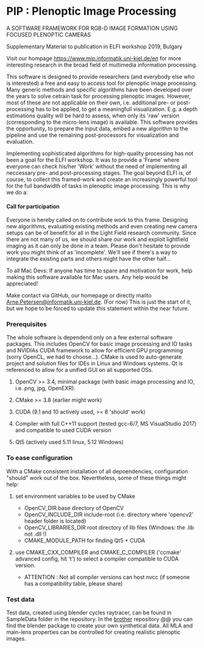 # PIP : Plenoptic Image Processing
A SOFTWARE FRAMEWORK FOR RGB-D IMAGE FORMATION USING FOCUSED PLENOPTIC CAMERAS

Supplementary Material to publication in ELFI workshop 2019, Bulgary

Visit our hompage https://www.mip.informatik.uni-kiel.de/en for more interesting research in the broad field of multimedia information processing.

This software is designed to provide researchers (and everybody else who is interested) a free and easy to access tool for plenoptic image processing. Many generic methods and specific algorithms have been developed over the years to solve cetrain task for processing plenoptic images. However, most of these are not applicable on their own, i.e. additional pre- or post-processing has to be applied, to get a meaningfull visualization. E.g. a depth estimations quality will be hard to assess, when only its 'raw' version (corresponding to the micro-lens image) is available. This software provides the opportunity, to prepare the input data, embed a new algorithm to the pipeline and use the remaining post-processors for visualization and evaluation.

Implementing sophisticated algorithms for high-quality processing has not been a goal for the ELFI workshop. It was to provide a 'Frame' where everyone can check his/her 'Work' without the need of implementing all neccessary pre- and post-processing stages. The goal beyond ELFI is, of course, to collect this framed-work and create an increasingly powerful tool for the full bandwidth of tasks in plenoptic image processing. This is why we do a:
#### Call for participation
Everyone is hereby called on to contribute work to this frame. Designing new algorithms, evaluating existing methods and even creating new camera setups can be of benefit for all in the Light Field research community. Since there are not many of us, we should share our work and exploit lightfield imaging as it can only be done in a team. Please don't hesitate to provide work you might think of as 'incomplete'. We'll see if there's a way to integrate the existing parts and others might have the other half...

To all Mac Devs: If anyone has time to spare and motivation for work, help making this software available for Mac users. Any help would be appreciated!

Make contact via GitHub, our homepage or directly mailto Arne.Petersen@informatik.uni-kiel.de. (For now) This is just the start of it, but we hope to be forced to update this statement within the near future.

### Prerequisites
The whole software is dependend only on a few external software packages. This includes OpenCV for basic image processing and IO tasks and NVIDIAs CUDA framework to allow for efficient GPU programming (sorry OpenCL, we had to choose...). CMake is used to auto-generate project and solution files for IDEs in Linux and Windows systems. Qt is referenced to allow for a unified GUI on all supported OSs.

1. OpenCV >= 3.4, minimal package (with basic image processing and IO, i.e. png, jpg, OpenEXR).

2. CMake >= 3.8 (earlier might work)

3. CUDA (9.1 and 10 actively used, >= 8 'should' work)

4. Compiler with full C++11 support (tested gcc-6/7, MS VisualStudio 2017) and compatible to used CUDA version

5. Qt5 (actively used 5.11 linux, 5.12 Windows)

### To ease configuration
With a CMake consistent installation of all depoendencies, configuration "should" work out of the box. Nevertheless, some of these things might help:

1. set environment variables to be used by CMake
   * OpenCV_DIR				base directory of OpenCV
   * OpenCV_INCLUDE_DIR		include-root (i.e. directory where 'opencv2' header folder is located)
   * OpenCV_LIBRARIES_DIR	root directory of lib files (Windows: the .lib not .dll !)
   * CMAKE_MODULE_PATH 		for finding Qt5 + CUDA
   
2. use CMAKE_CXX_COMPILER and CMAKE_C_COMPILER ('ccmake' advanced config, hit 't') to select a compiler compatible to CUDA version.
   * ATTENTION : Not all compiler versions can host nvcc	(if someone has a compatibility table, please share)

### Test data
Test data, created using blender cycles raytracer, can be found in SampleData folder in the repository. In the [brother](https://github.com/Arne-Petersen/Plenoptic-Simulation) repository @@ you can find the blender package to create your own synthetical data. All MLA and main-lens properties can be controlled for creating realistic plenoptic images.
